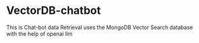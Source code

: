 # VectorDB-chatbot
This is Chat-bot data Retrieval uses the MongoDB Vector Search database with the help of openai llm 
